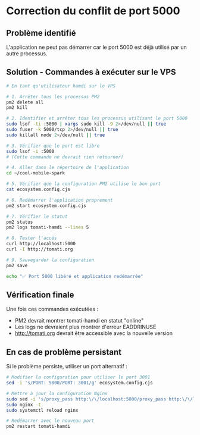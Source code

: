 # Correction du conflit de port 5000

## Problème identifié
L'application ne peut pas démarrer car le port 5000 est déjà utilisé par un autre processus.

## Solution - Commandes à exécuter sur le VPS

```bash
# En tant qu'utilisateur hamdi sur le VPS

# 1. Arrêter tous les processus PM2
pm2 delete all
pm2 kill

# 2. Identifier et arrêter tous les processus utilisant le port 5000
sudo lsof -ti :5000 | xargs sudo kill -9 2>/dev/null || true
sudo fuser -k 5000/tcp 2>/dev/null || true
sudo killall node 2>/dev/null || true

# 3. Vérifier que le port est libre
sudo lsof -i :5000
# (Cette commande ne devrait rien retourner)

# 4. Aller dans le répertoire de l'application
cd ~/cool-mobile-spark

# 5. Vérifier que la configuration PM2 utilise le bon port
cat ecosystem.config.cjs

# 6. Redémarrer l'application proprement
pm2 start ecosystem.config.cjs

# 7. Vérifier le statut
pm2 status
pm2 logs tomati-hamdi --lines 5

# 8. Tester l'accès
curl http://localhost:5000
curl -I http://tomati.org

# 9. Sauvegarder la configuration
pm2 save

echo "✅ Port 5000 libéré et application redémarrée"
```

## Vérification finale

Une fois ces commandes exécutées :
- PM2 devrait montrer tomati-hamdi en statut "online"
- Les logs ne devraient plus montrer d'erreur EADDRINUSE
- http://tomati.org devrait être accessible avec la nouvelle version

## En cas de problème persistant

Si le problème persiste, utiliser un port alternatif :

```bash
# Modifier la configuration pour utiliser le port 3001
sed -i 's/PORT: 5000/PORT: 3001/g' ecosystem.config.cjs

# Mettre à jour la configuration Nginx
sudo sed -i 's/proxy_pass http:\/\/localhost:5000/proxy_pass http:\/\/localhost:3001/g' /etc/nginx/sites-available/tomati.org
sudo nginx -t
sudo systemctl reload nginx

# Redémarrer avec le nouveau port
pm2 restart tomati-hamdi
```